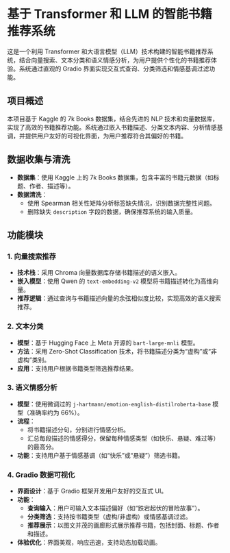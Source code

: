 # 基于 Transformer 和 LLM 的智能书籍推荐系统

这是一个利用 Transformer 和大语言模型（LLM）技术构建的智能书籍推荐系统，结合向量搜索、文本分类和语义情感分析，为用户提供个性化的书籍推荐体验。系统通过直观的 Gradio 界面实现交互式查询、分类筛选和情感基调过滤功能。

## 项目概述

本项目基于 Kaggle 的 7k Books 数据集，结合先进的 NLP 技术和向量数据库，实现了高效的书籍推荐功能。系统通过嵌入书籍描述、分类文本内容、分析情感基调，并提供用户友好的可视化界面，为用户推荐符合其偏好的书籍。

## 数据收集与清洗

- **数据集**：使用 Kaggle 上的 7k Books 数据集，包含丰富的书籍元数据（如标题、作者、描述等）。
- **数据清洗**：
  - 使用 Spearman 相关性矩阵分析标签缺失情况，识别数据完整性问题。
  - 删除缺失 `description` 字段的数据，确保推荐系统的输入质量。

## 功能模块

### 1. 向量搜索推荐

- **技术栈**：采用 Chroma 向量数据库存储书籍描述的语义嵌入。
- **嵌入模型**：使用 Qwen 的 `text-embedding-v2` 模型将书籍描述转化为高维向量。
- **推荐逻辑**：通过查询与书籍描述向量的余弦相似度比较，实现高效的语义搜索推荐。

### 2. 文本分类

- **模型**：基于 Hugging Face 上 Meta 开源的 `bart-large-mnli` 模型。
- **方法**：采用 Zero-Shot Classification 技术，将书籍描述分类为“虚构”或“非虚构”类别。
- **应用**：支持用户根据书籍类型筛选推荐结果。

### 3. 语义情感分析

- **模型**：使用微调过的 `j-hartmann/emotion-english-distilroberta-base` 模型（准确率约为 66%）。
- **流程**：
  - 将书籍描述分句，分别进行情感分析。
  - 汇总每段描述的情感得分，保留每种情感类型（如快乐、悬疑、难过等）的最高分。
- **功能**：支持用户基于情感基调（如“快乐”或“悬疑”）筛选书籍。

### 4. Gradio 数据可视化

- **界面设计**：基于 Gradio 框架开发用户友好的交互式 UI。
- **功能**：
  - **查询输入**：用户可输入文本描述偏好（如“跌宕起伏的冒险故事”）。
  - **分类筛选**：支持按书籍类型（虚构/非虚构）或情感基调过滤。
  - **推荐展示**：以图文并茂的画廊形式展示推荐书籍，包括封面、标题、作者和描述。
- **体验优化**：界面美观，响应迅速，支持动态加载动画。